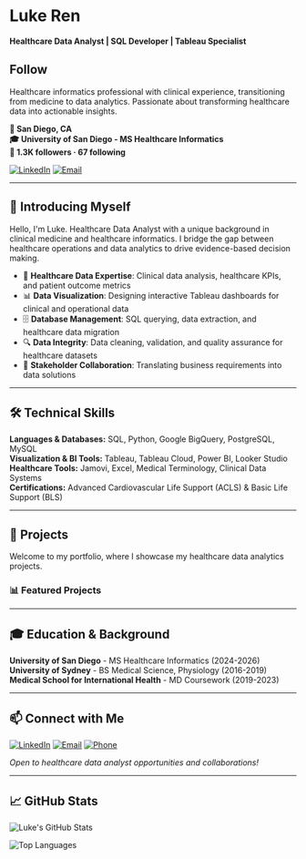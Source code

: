 # Luke Ren

**Healthcare Data Analyst | SQL Developer | Tableau Specialist**

## Follow

Healthcare informatics professional with clinical experience, transitioning from medicine to data analytics. Passionate about transforming healthcare data into actionable insights.

**📍 San Diego, CA**  
**🎓 University of San Diego - MS Healthcare Informatics**  
**👥 1.3K followers · 67 following**

[![LinkedIn](https://img.shields.io/badge/LinkedIn-Connect-blue?style=for-the-badge&logo=linkedin)](https://www.linkedin.com/in/luke-ren/)
[![Email](https://img.shields.io/badge/Email-Contact%20Me-red?style=for-the-badge&logo=gmail)](mailto:yongpeiminren@sandiego.edu)

---

## 👋 Introducing Myself

Hello, I'm Luke. Healthcare Data Analyst with a unique background in clinical medicine and healthcare informatics. I bridge the gap between healthcare operations and data analytics to drive evidence-based decision making.

- 🏥 **Healthcare Data Expertise**: Clinical data analysis, healthcare KPIs, and patient outcome metrics
- 📊 **Data Visualization**: Designing interactive Tableau dashboards for clinical and operational data
- 🗄️ **Database Management**: SQL querying, data extraction, and healthcare data migration
- 🔍 **Data Integrity**: Data cleaning, validation, and quality assurance for healthcare datasets
- 🤝 **Stakeholder Collaboration**: Translating business requirements into data solutions

---

## 🛠️ Technical Skills

**Languages & Databases:** SQL, Python, Google BigQuery, PostgreSQL, MySQL  
**Visualization & BI Tools:** Tableau, Tableau Cloud, Power BI, Looker Studio  
**Healthcare Tools:** Jamovi, Excel, Medical Terminology, Clinical Data Systems  
**Certifications:** Advanced Cardiovascular Life Support (ACLS) & Basic Life Support (BLS)

---

## 📂 Projects

Welcome to my portfolio, where I showcase my healthcare data analytics projects.

### 📊 Featured Projects

<!-- Add your projects here -->
<!-- 
#### [Healthcare Dashboard Project](https://github.com/yourusername/healthcare-dashboard)
Interactive Tableau dashboards for clinical and operational healthcare metrics.

#### [SQL Healthcare Analytics](https://github.com/yourusername/sql-healthcare-analytics)
SQL queries and analysis on healthcare datasets for patient outcomes.

#### [Data Migration Project](https://github.com/yourusername/data-migration)
Healthcare data infrastructure migration from local servers to cloud platforms.
-->

---

## 🎓 Education & Background

**University of San Diego** - MS Healthcare Informatics (2024-2026)  
**University of Sydney** - BS Medical Science, Physiology (2016-2019)  
**Medical School for International Health** - MD Coursework (2019-2023)

---

## 📫 Connect with Me

[![LinkedIn](https://img.shields.io/badge/LinkedIn-luke--ren-blue?logo=linkedin)](https://www.linkedin.com/in/luke-ren/)
[![Email](https://img.shields.io/badge/Email-yongpeiminren@sandiego.edu-red?logo=gmail)](mailto:yongpeiminren@sandiego.edu)
[![Phone](https://img.shields.io/badge/Phone-619--735--4381-green?logo=whatsapp)](tel:+16197354381)

*Open to healthcare data analyst opportunities and collaborations!*

---

## 📈 GitHub Stats

![Luke's GitHub Stats](https://github-readme-stats.vercel.app/api?username=yourusername&show_icons=true&hide_border=true&theme=default)

![Top Languages](https://github-readme-stats.vercel.app/api/top-langs/?username=yourusername&layout=compact&hide_border=true&theme=default)
